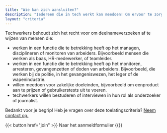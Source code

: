 ```yaml
---
title: "Wie kan zich aansluiten?"
description: "Iedereen die in tech werkt kan meedoen! Om ervoor te zorgen dat techwerkers zich vrij kunnen uiten binnen de groep, zijn er wel een paar toelatingscriteria."
layout: "criteria"
---
```


Techwerkers behoudt zich het recht voor om deelnameverzoeken af ​​te wijzen van mensen die:

- werken in een functie die te betrekking heeft op het managen, disciplineren of monitoren van arbeiders. Bijvoorbeeld mensen die werken als baas, HR-medewerker, of teamleider.
- werken in een functie die te betrekking heeft op het monitoren, arresteren, gevangenzetten of doden van arbeiders. Bijvoorbeeld, die werken bij de politie, in het gevangeniswezen, het leger of de wapenindustrie.
- willen meedoen voor zakelijke doeleinden, bijvoorbeeld om een ​​product aan te prijzen of gebruikerstests uit te voeren.
- techwerkers willen bestuderen of interviewen in hun rol als onderzoeker of journalist.

Bedankt voor je begrip! Heb je vragen over deze toelatingscriteria? [Neem contact op.](mailto:hey@techwerkers.nl)

<span class="flex justify-center uppercase font-mono">
{{< button href="join" >}}
Naar het aanmeldformulier
{{</button >}}
</span>